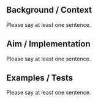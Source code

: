 ## Background / Context
Please say at least one sentence.

## Aim / Implementation
Please say at least one sentence.

## Examples / Tests
Please say at least one sentence.
